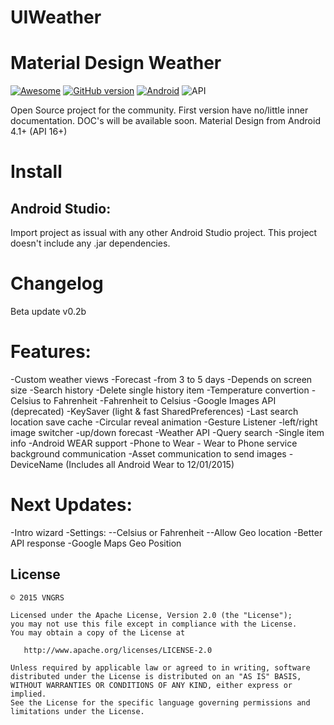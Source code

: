 # UIWeather
Material Design Weather
=================
[![Awesome](https://cdn.rawgit.com/sindresorhus/awesome/d7305f38d29fed78fa85652e3a63e154dd8e8829/media/badge.svg)](https://github.com/mkiisoft/KeySaver) [![GitHub version](https://d25lcipzij17d.cloudfront.net/badge.svg?id=gh&type=6&v=0.2b&x2=0)](https://github.com/mkiisoft/KeySaver/blob/master/KeySaver.jar) [![Android](https://img.shields.io/badge/language-Android-blue.svg)](https://github.com/mkiisoft/KeySaver) ![API](https://img.shields.io/badge/API-16%2B-brightgreen.svg?style=flat)

Open Source project for the community. First version have no/little inner documentation. DOC's will be available soon.
Material Design from Android 4.1+ (API 16+)

# Install

## Android Studio:

Import project as issual with any other Android Studio project. This project doesn't include any .jar dependencies.

# Changelog

Beta update v0.2b

# Features:

-Custom weather views
-Forecast
-from 3 to 5 days
-Depends on screen size
-Search history
-Delete single history item
-Temperature convertion
-Celsius to Fahrenheit
-Fahrenheit to Celsius
-Google Images API (deprecated)
-KeySaver (light & fast SharedPreferences)
-Last search location save cache
-Circular reveal animation
-Gesture Listener
-left/right image switcher
-up/down    forecast
-Weather API
-Query search
-Single item info
-Android WEAR support
-Phone to Wear - Wear to Phone service background communication
-Asset communication to send images
-DeviceName (Includes all Android Wear to 12/01/2015)

# Next Updates:

-Intro wizard
-Settings:
--Celsius or Fahrenheit
--Allow Geo location
-Better API response
-Google Maps Geo Position

License
--------

    © 2015 VNGRS

    Licensed under the Apache License, Version 2.0 (the "License");
    you may not use this file except in compliance with the License.
    You may obtain a copy of the License at

       http://www.apache.org/licenses/LICENSE-2.0

    Unless required by applicable law or agreed to in writing, software
    distributed under the License is distributed on an "AS IS" BASIS,
    WITHOUT WARRANTIES OR CONDITIONS OF ANY KIND, either express or implied.
    See the License for the specific language governing permissions and
    limitations under the License.
    


